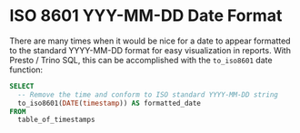# ISO 8601 YYY-MM-DD Date Format

There are many times when it would be nice for a date to appear formatted to the standard YYYY-MM-DD format for easy visualization in reports. With Presto / Trino SQL, this can be accomplished with the `to_iso8601` date function:

```sql
SELECT
  -- Remove the time and conform to ISO standard YYYY-MM-DD string
  to_iso8601(DATE(timestamp)) AS formatted_date
FROM
  table_of_timestamps
```
